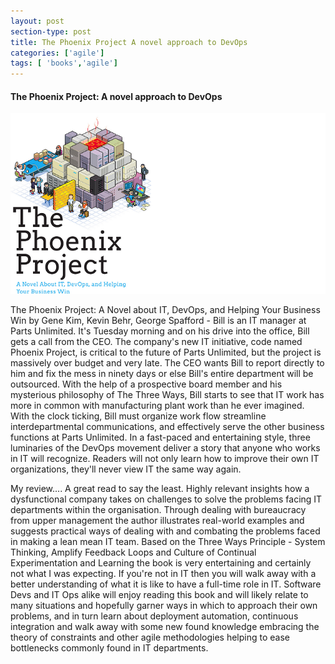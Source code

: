 ```yaml
---
layout: post
section-type: post
title: The Phoenix Project A novel approach to DevOps
categories: ['agile']
tags: [ 'books','agile']
---
```



#### The Phoenix Project: A novel approach to DevOps

![The Pheonix Project](/img/ThePheonixProject.png "Pheonix Project")

The Phoenix Project: A Novel about IT, DevOps, and Helping Your Business Win
by Gene Kim, Kevin Behr, George Spafford - 
Bill is an IT manager at Parts Unlimited. It's Tuesday morning and on his drive into the office, Bill gets a call from the CEO. The company's new IT initiative, code named Phoenix Project, is critical to the future of Parts Unlimited, but the project is massively over budget and very late. The CEO wants Bill to report directly to him and fix the mess in ninety days or else Bill's entire department will be outsourced. With the help of a prospective board member and his mysterious philosophy of The Three Ways, Bill starts to see that IT work has more in common with manufacturing plant work than he ever imagined. With the clock ticking, Bill must organize work flow streamline interdepartmental communications, and effectively serve the other business functions at Parts Unlimited. In a fast-paced and entertaining style, three luminaries of the DevOps movement deliver a story that anyone who works in IT will recognize. Readers will not only learn how to improve their own IT organizations, they'll never view IT the same way again.

My review....
A great read to say the least. Highly relevant insights how a dysfunctional company takes on challenges to solve the problems facing IT departments within the organisation. Through dealing with bureaucracy from upper management the author illustrates real-world examples and suggests practical ways of dealing with and combating the problems faced in making a lean mean IT team. 
Based on the Three Ways Principle - System Thinking, Amplify Feedback Loops and Culture of Continual Experimentation and Learning the book is very entertaining and certainly not what I was expecting. 
If you're not in IT then you will walk away with a better understanding of what it is like to have a full-time role in IT. 
Software Devs and IT Ops alike will enjoy reading this book and will likely relate to many situations and hopefully garner ways in which to approach their own problems, and in turn learn about deployment automation, continuous integration and walk away with some new found knowledge embracing the theory of constraints and other agile methodologies helping to ease bottlenecks commonly found in IT departments.
